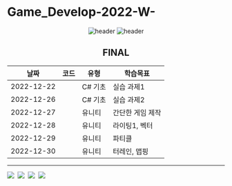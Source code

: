 # Game_Develop-2022-W-



<div align="center">
  
![header](https://capsule-render.vercel.app/api?type=rect&height=250&color=auto&text=Game%20Development&fontColor=ffffff)
![header](https://capsule-render.vercel.app/api?type=rect&height=50&color=ebf3f5&text=2022학년도%20겨울학기&fontColor=000000&fontSize=20)


FINAL
 ---
|날짜|코드|유형|학습목표|
|------|---|----|----|
|2022-12-22|[](https://github.com/swimmin99/Data_Structure/blob/main/04_List/List1.c)|C# 기초|실습 과제1|
|2022-12-26|[](https://github.com/swimmin99/Data_Structure/blob/main/04_List/List1.c)|C# 기초|실습 과제2|
|2022-12-27||유니티|간단한 게임 제작|
|2022-12-28||유니티|라이팅1, 벡터|
|2022-12-29||유니티|파티클|
|2022-12-30||유니티|터레인, 맵핑|



</div>


[^1]:


---
<p align = "left">
<img src="https://img.shields.io/badge/Visual-Studio-5C2D91?style=flat-square&logo=Visual-Studio&logoColor=white"/></a>&nbsp
<img src="https://img.shields.io/badge/C-A8B9CC?style=flat-square&logo=C%2B%2B&logoColor=white"/></a>&nbsp
<img src="https://img.shields.io/badge/Markdown-000000?style=flat-square&logo=Markdown&logoColor=white"/></a>&nbsp
<img src="https://img.shields.io/badge/HTML5-E34F26?style=flat-square&logo=HTML5&logoColor=white"/></a>&nbsp<br>
</p>
